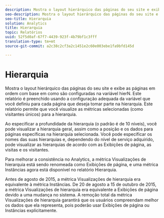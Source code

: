 ```yaml
---
description: Mostra o layout hierárquico das páginas do seu site e exibe as páginas em ordem com base em como são configuradas na variável hierN. Este relatório é preenchido usando a configuração adequada da variável que você definiu para cada página que deseja tomar parte na hierarquia. Este relatório permite que você visualize as métricas selecionadas (como visitantes únicos) para a hierarquia.
seo-description: Mostra o layout hierárquico das páginas do seu site e exibe as páginas em ordem com base em como são configuradas na variável hierN. Este relatório é preenchido usando a configuração adequada da variável que você definiu para cada página que deseja tomar parte na hierarquia. Este relatório permite que você visualize as métricas selecionadas (como visitantes únicos) para a hierarquia.
seo-title: Hierarquia
solution: Analytics
title: Hierarquia
topic: Relatórios
uuid: 52f5d0af-67f7-4439-923f-4b79bf1c3fff
translation-type: tm+mt
source-git-commit: a2c38c2cf3a2c1451e2c60e003ebe1fa9bfd145d

---
```



# Hierarquia

Mostra o layout hierárquico das páginas do seu site e exibe as páginas em ordem com base em como são configuradas na variável hierN. Este relatório é preenchido usando a configuração adequada da variável que você definiu para cada página que deseja tomar parte na hierarquia. Este relatório permite que você visualize as métricas selecionadas (como visitantes únicos) para a hierarquia.

Ao especificar a profundidade da hierarquia (o padrão é de 10 níveis), você pode visualizar a hierarquia geral, assim como a posição e os dados para páginas específicas na hierarquia selecionada. Você pode especificar os nomes das suas hierarquias e, dependendo do nível de serviço adquirido, pode visualizar as hierarquias de acordo com as Exibições de página, as visitas e os visitantes.

Para melhorar a consistência no Analytics, a métrica Visualizações de hierarquia está sendo renomeada como Exibições de página, e uma métrica Instâncias agora está disponível no relatório Hierarquia.

Antes de agosto de 2015, a métrica Visualizações de hierarquia era equivalente à métrica Instâncias. De 20 de agosto a 15 de outubro de 2015, a métrica Visualizações de hierarquia era equivalente a Exibições de página devido a uma mudança no sistema. A remoção total da métrica Visualizações de hierarquia garantirá que os usuários compreendam melhor os dados que ela representa, pois poderão usar Exibições de página ou Instâncias explicitamente.
